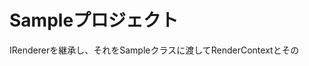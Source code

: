 # Sampleプロジェクト
IRendererを継承し、それをSampleクラスに渡してRenderContextとその

<!--stackedit_data:
eyJoaXN0b3J5IjpbLTUzMDk4OTA2Nl19
-->